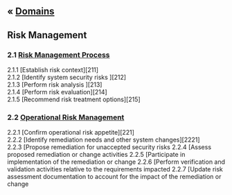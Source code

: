 &laquo; [Domains](../index.md)
---
## Risk Management

### 2.1 [Risk Management Process](task-2.1.md) 
2.1.1 [Establish risk context][211]  
2.1.2 [Identify system security risks ][212]  
2.1.3 [Perform risk analysis ][213]  
2.1.4 [Perform risk evaluation][214]  
2.1.5 [Recommend risk treatment options][215]  

### 2.2 [Operational Risk Management](task-2.2.md)
2.2.1 [Confirm operational risk appetite][221]  
2.2.2 [Identify remediation needs and other system changes][2221]   
2.2.3 [Propose remediation for unaccepted security risks 
2.2.4 [Assess proposed remediation or change activities 
2.2.5 [Participate in implementation of the remediation or change 
2.2.6 [Perform verification and validation activities relative to the requirements impacted 
2.2.7 [Update risk assessment documentation to account for the impact of the remediation or change
<!--stackedit_data:
eyJoaXN0b3J5IjpbNDEyNjAxMDMxXX0=
-->